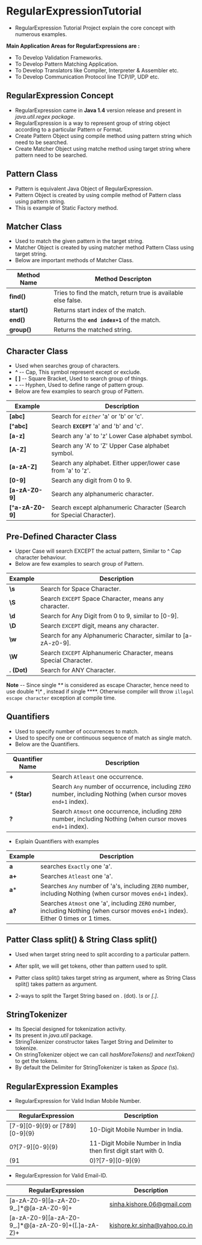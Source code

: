 # RegularExpressionTutorial
* RegularExpression Tutorial Project explain the core concept with numerous examples.
	

**Main Application Areas for RegularExpressions are :**
* To Develop Validation Frameworks.
* To Develop Pattern Matching Application.
* To Develop Translators like Compiler, Interpreter & Assembler etc.
* To Develop Communication Protocol line TCP/IP, UDP etc.


## RegularExpression Concept
* RegularExpression came in **Java 1.4** version release and present in *java.util.regex package*.
* RegularExpression is a way to represent group of string object according to a particular Pattern or Format.
* Create Pattern Object using compile method using pattern string which need to be searched.
* Create Matcher Object using matche method using target string where pattern need to be searched.
	
	

## Pattern Class
* Pattern is equivalent Java Object of RegularExpression.
* Pattern Object is created by using compile method of Pattern class using pattern string.
* This is example of Static Factory method.

	

## Matcher Class
* Used to match the given pattern in the target string.
* Matcher Object is created by using matcher method Pattern Class using target string.
* Below are important methods of Matcher Class.

Method Name | Method Descripton 
----------- | ------------------ 
**find()** | Tries to find the match, return true is available else false. 
**start()** | Returns start index of the match. 
**end()** | Returns the **`end index+1`** of the match. 
**group()** | Returns the matched string. 


## Character Class
* Used when searches group of characters.
* **^** -- Cap, This symbol represent except or exclude.
* **[ ]** -- Square Bracket, Used to search group of things.
* **-** -- Hyphen, Used to define range of pattern group.
* Below are few examples to search group of Pattern.

Example | Description
------- | -----------
**[abc]** | Search for *`either`* 'a' or 'b' or 'c'.
**[^abc]** | Search **`EXCEPT`** 'a' and 'b' and 'c'.
**[a-z]** | Search any 'a' to 'z' Lower Case alphabet symbol.
**[A-Z]** | Search any 'A' to 'Z' Upper Case alphabet symbol.
**[a-zA-Z]** | Search any alphabet. Either upper/lower case from 'a' to 'z'.
**[0-9]** | Search any digit from 0 to 9.
**[a-zA-Z0-9]** | Search any alphanumeric character.
**[^a-zA-Z0-9]** | Search except alphanumeric Character (Search for Special Character).


## Pre-Defined Character Class
* Upper Case will search EXCEPT the actual pattern, Similar to ^ Cap character behaviour.
* Below are few examples to search group of Pattern.

Example | Description
------- | -----------
**\s** | Search for Space Character. 
**\S** | Search `EXCEPT` Space Character, means any character.
**\d** | Search for Any Digit from 0 to 9, similar to [0-9]. 
**\D** | Search `EXCEPT` digit, means any character. 
**\w** | Search for any Alphanumeric Character, similar to [a-zA-z0-9].  
**\W** | Search `EXCEPT` Alphanumeric Character, means Special Character.  
**. (Dot)** | Search for ANY Character.  

**Note** -- Since single **\** is considered as escape Character, hence need to use double **\\\** , instead if  single **\**.
			 Otherwise compiler will throw `illegal escape character` exception at compile time.


## Quantifiers
* Used to specify number of occurrences to match.
* Used to specify one or continuous sequence of match as single match. 
* Below are the Quantifiers.

Quantifier Name | Description
---------------- | -----------
**+** | Search `Atleast` one occurrence.
* **(Star)** | Search `Any` number of occurrence, including `ZERO` number, including Nothing (when cursor moves `end+1` index).
**?** | Search `Atmost` one occurrence, including `ZERO` number, including Nothing (when cursor moves `end+1` index).

* Explain Quantifiers with examples

Example | Description
------- | -----------
**a** | searches `Exactly` one 'a'.
**a+** | Searches `Atleast` one 'a'. 
**a*** | Searches `Any` number of 'a's, including `ZERO` number, including Nothing (when cursor moves `end+1` index).
**a?** | Searches `Atmost` one 'a', including `ZERO` number, including Nothing (when cursor moves `end+1` index). Either 0 times or 1 times.


## Patter Class split() & String Class split()
* Used when target string need to split according to a particular pattern.
* After split, we will get tokens, other than pattern used to split.

* Patter class split() takes target string as argument, where as String Class split() takes pattern as argument.

* 2-ways to split the Target String based on . (dot). *\\s* or *[.]*.


## StringTokenizer
* Its Special designed for tokenization activity.
* Its present in *java.util* package.
* StringTokenizer constructor takes Target String and Delimiter to tokenize.
* On stringTokenizer object we can call *hasMoreTokens()* and *nextToken()* to get the tokens.
* By default the Delimiter for StringTokenizer is taken as *Space* (\\s).


## RegularExpression Examples
* RegularExpression for Valid Indian Mobile Number.

RegularExpression | Description
----------------- | ------------
[7-9][0-9]{9} or [789][0-9]{9} | 10-Digit Mobile Number in India.
0?[7-9][0-9]{9} | 11-Digit Mobile Number in India then first digit start with 0.
(91|0)?[7-9][0-9]{9} | Mobile Number in India is 10-Digit OR 11-Digit OR 12-Digit. If 11-Digit, it should start with 0, if 12-Digit it should start with 91.

* RegularExpression for Valid Email-ID.

RegularExpression | Description
----------------- | ------------
[a-zA-Z0-9][a-zA-Z0-9_.]*@[a-zA-Z0-9]+ | sinha.kishore.06@gmail.com 
[a-zA-Z0-9][a-zA-Z0-9_.]*@[a-zA-Z0-9]+([.]a-zA-Z)+ | kishore.kr.sinha@yahoo.co.in 

